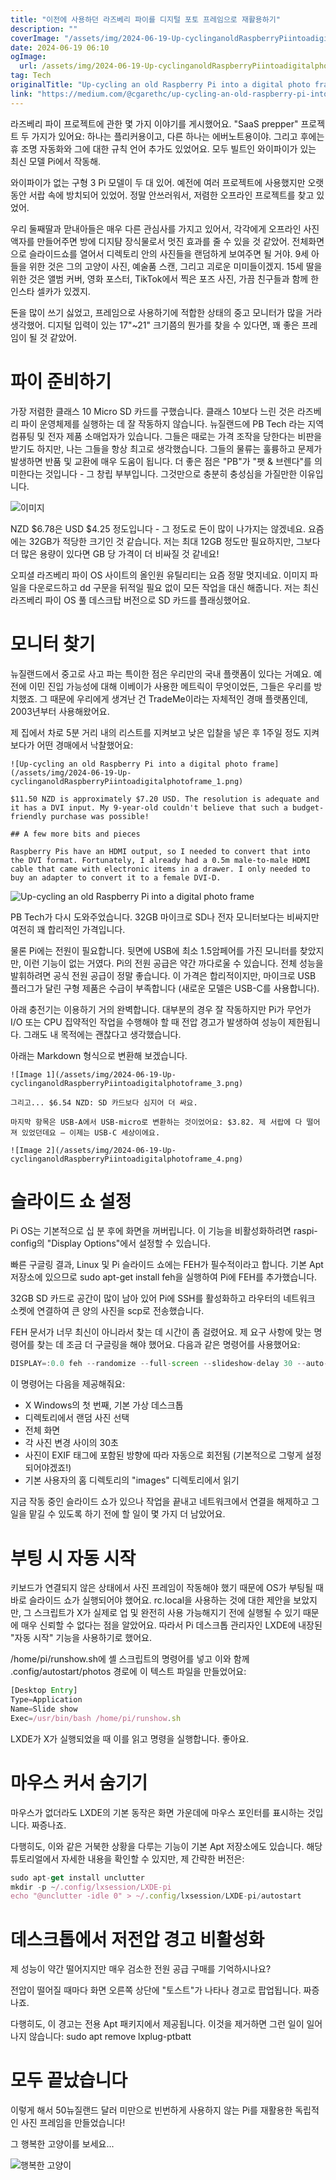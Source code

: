 ```yaml
---
title: "이전에 사용하던 라즈베리 파이를 디지털 포토 프레임으로 재활용하기"
description: ""
coverImage: "/assets/img/2024-06-19-Up-cyclinganoldRaspberryPiintoadigitalphotoframe_0.png"
date: 2024-06-19 06:10
ogImage: 
  url: /assets/img/2024-06-19-Up-cyclinganoldRaspberryPiintoadigitalphotoframe_0.png
tag: Tech
originalTitle: "Up-cycling an old Raspberry Pi into a digital photo frame"
link: "https://medium.com/@cgarethc/up-cycling-an-old-raspberry-pi-into-a-digital-photo-frame-928d2fa599"
---
```



라즈베리 파이 프로젝트에 관한 몇 가지 이야기를 게시했어요. "SaaS prepper" 프로젝트 두 가지가 있어요: 하나는 플리커용이고, 다른 하나는 에버노트용이야. 그리고 후에는 휴 조명 자동화와 그에 대한 규칙 언어 추가도 있었어요. 모두 빌트인 와이파이가 있는 최신 모델 Pi에서 작동해.

와이파이가 없는 구형 3 Pi 모델이 두 대 있어. 예전에 여러 프로젝트에 사용했지만 오랫동안 서랍 속에 방치되어 있었어. 정말 안쓰러워서, 저렴한 오프라인 프로젝트를 찾고 있었어.

우리 둘째딸과 맏내아들은 매우 다른 관심사를 가지고 있어서, 각각에게 오프라인 사진액자를 만들어주면 방에 디지턈 장식물로서 멋진 효과를 줄 수 있을 것 같았어. 전체화면으로 슬라이드쇼를 열어서 디렉토리 안의 사진들을 랜덤하게 보여주면 될 거야. 9세 아들을 위한 것은 그의 고양이 사진, 예술품 스캔, 그리고 괴로운 미미들이겠지. 15세 딸을 위한 것은 앨범 커버, 영화 포스터, TikTok에서 찍은 포즈 사진, 가끔 친구들과 함께 한 인스타 셀카가 있겠지.

돈을 많이 쓰기 싫었고, 프레임으로 사용하기에 적합한 상태의 중고 모니터가 많을 거라 생각했어. 디지털 입력이 있는 17"~21" 크기쯤의 뭔가를 찾을 수 있다면, 꽤 좋은 프레임이 될 것 같았어.

<div class="content-ad"></div>

# 파이 준비하기

가장 저렴한 클래스 10 Micro SD 카드를 구했습니다. 클래스 10보다 느린 것은 라즈베리 파이 운영체제를 실행하는 데 잘 작동하지 않습니다. 뉴질랜드에 PB Tech 라는 지역 컴퓨팅 및 전자 제품 소매업자가 있습니다. 그들은 때로는 가격 조작을 당한다는 비판을 받기도 하지만, 나는 그들을 항상 최고로 생각했습니다. 그들의 물류는 훌륭하고 문제가 발생하면 반품 및 교환에 매우 도움이 됩니다. 더 좋은 점은 "PB"가 "팻 & 브렌다"를 의미한다는 것입니다 - 그 창립 부부입니다. 그것만으로 충분히 충성심을 가질만한 이유입니다.

![이미지](/assets/img/2024-06-19-Up-cyclinganoldRaspberryPiintoadigitalphotoframe_0.png)

NZD $6.78은 USD $4.25 정도입니다 - 그 정도로 돈이 많이 나가지는 않겠네요. 요즘에는 32GB가 적당한 크기인 것 같습니다. 저는 최대 12GB 정도만 필요하지만, 그보다 더 많은 용량이 있다면 GB 당 가격이 더 비싸질 것 같네요!

<div class="content-ad"></div>

오피셜 라즈베리 파이 OS 사이트의 올인원 유틸리티는 요즘 정말 멋지네요. 이미지 파일을 다운로드하고 dd 구문을 뒤적일 필요 없이 모든 작업을 대신 해줍니다. 저는 최신 라즈베리 파이 OS 풀 데스크탑 버전으로 SD 카드를 플래싱했어요.

# 모니터 찾기

뉴질랜드에서 중고로 사고 파는 특이한 점은 우리만의 국내 플랫폼이 있다는 거예요. 예전에 이민 진입 가능성에 대해 이베이가 사용한 메트릭이 무엇이었든, 그들은 우리를 방치했죠. 그 때문에 우리에게 생겨난 건 TradeMe이라는 자체적인 경매 플랫폼인데, 2003년부터 사용해왔어요.

제 집에서 차로 5분 거리 내의 리스트를 지켜보고 낮은 입찰을 넣은 후 1주일 정도 지켜보다가 어떤 경매에서 낙찰했어요:

<div class="content-ad"></div>

```
![Up-cycling an old Raspberry Pi into a digital photo frame](/assets/img/2024-06-19-Up-cyclinganoldRaspberryPiintoadigitalphotoframe_1.png)

$11.50 NZD is approximately $7.20 USD. The resolution is adequate and it has a DVI input. My 9-year-old couldn't believe that such a budget-friendly purchase was possible!

## A few more bits and pieces

Raspberry Pis have an HDMI output, so I needed to convert that into the DVI format. Fortunately, I already had a 0.5m male-to-male HDMI cable that came with electronic items in a drawer. I only needed to buy an adapter to convert it to a female DVI-D.
```

<div class="content-ad"></div>

![Up-cycling an old Raspberry Pi into a digital photo frame](/assets/img/2024-06-19-Up-cyclinganoldRaspberryPiintoadigitalphotoframe_2.png)

PB Tech가 다시 도와주었습니다. 32GB 마이크로 SD나 전자 모니터보다는 비싸지만 여전히 꽤 합리적인 가격입니다.

물론 Pi에는 전원이 필요합니다. 뒷면에 USB에 최소 1.5암페어를 가진 모니터를 찾았지만, 이런 기능이 없는 거였다. Pi의 전원 공급은 약간 까다로울 수 있습니다. 전체 성능을 발휘하려면 공식 전원 공급이 정말 좋습니다. 이 가격은 합리적이지만, 마이크로 USB 플러그가 달린 구형 제품은 수급이 부족합니다 (새로운 모델은 USB-C를 사용합니다).

아래 충전기는 이용하기 거의 완벽합니다. 대부분의 경우 잘 작동하지만 Pi가 무언가 I/O 또는 CPU 집약적인 작업을 수행해야 할 때 전압 경고가 발생하여 성능이 제한됩니다. 그래도 내 목적에는 괜찮다고 생각했습니다.

<div class="content-ad"></div>

아래는 Markdown 형식으로 변환해 보겠습니다.

```
![Image 1](/assets/img/2024-06-19-Up-cyclinganoldRaspberryPiintoadigitalphotoframe_3.png)

그리고... $6.54 NZD: SD 카드보다 심지어 더 싸요.

마지막 항목은 USB-A에서 USB-micro로 변환하는 것이었어요: $3.82. 제 서랍에 다 떨어져 있었던데요 — 이제는 USB-C 세상이에요.

![Image 2](/assets/img/2024-06-19-Up-cyclinganoldRaspberryPiintoadigitalphotoframe_4.png)
```

<div class="content-ad"></div>

# 슬라이드 쇼 설정

Pi OS는 기본적으로 십 분 후에 화면을 꺼버립니다. 이 기능을 비활성화하려면 raspi-config의 "Display Options"에서 설정할 수 있습니다.

빠른 구글링 결과, Linux 및 Pi 슬라이드 쇼에는 FEH가 필수적이라고 합니다. 기본 Apt 저장소에 있으므로 sudo apt-get install feh을 실행하여 Pi에 FEH를 추가했습니다.

32GB SD 카드로 공간이 많이 남아 있어 Pi에 SSH를 활성화하고 라우터의 네트워크 소켓에 연결하여 큰 양의 사진을 scp로 전송했습니다.

<div class="content-ad"></div>

FEH 문서가 너무 최신이 아니라서 찾는 데 시간이 좀 걸렸어요. 제 요구 사항에 맞는 명령어를 찾는 데 조금 더 구글링을 해야 했어요. 다음과 같은 명령어를 사용했어요:

```js
DISPLAY=:0.0 feh --randomize --full-screen --slideshow-delay 30 --auto-rotate /home/pi/images
```

이 명령어는 다음을 제공해줘요:
- X Windows의 첫 번째, 기본 가상 데스크톱
- 디렉토리에서 랜덤 사진 선택
- 전체 화면
- 각 사진 변경 사이의 30초
- 사진이 EXIF 태그에 포함된 방향에 따라 자동으로 회전됨 (기본적으로 그렇게 설정되어야겠죠!)
- 기본 사용자의 홈 디렉토리의 "images" 디렉토리에서 읽기

<div class="content-ad"></div>

지금 작동 중인 슬라이드 쇼가 있으나 작업을 끝내고 네트워크에서 연결을 해제하고 그 일을 맡길 수 있도록 하기 전에 할 일이 몇 가지 더 남았어요.

# 부팅 시 자동 시작

키보드가 연결되지 않은 상태에서 사진 프레임이 작동해야 했기 때문에 OS가 부팅될 때 바로 슬라이드 쇼가 실행되어야 했어요. rc.local을 사용하는 것에 대한 제안을 보았지만, 그 스크립트가 X가 실제로 업 및 완전히 사용 가능해지기 전에 실행될 수 있기 때문에 매우 신뢰할 수 없다는 점을 알았어요. 따라서 Pi 데스크톱 관리자인 LXDE에 내장된 "자동 시작" 기능을 사용하기로 했어요.

/home/pi/runshow.sh에 셸 스크립트의 명령어를 넣고 이와 함께 .config/autostart/photos 경로에 이 텍스트 파일을 만들었어요:

<div class="content-ad"></div>

```js
[Desktop Entry]
Type=Application
Name=Slide show
Exec=/usr/bin/bash /home/pi/runshow.sh
```

LXDE가 X가 실행되었을 때 이를 읽고 명령을 실행합니다. 좋아요.

# 마우스 커서 숨기기

마우스가 없더라도 LXDE의 기본 동작은 화면 가운데에 마우스 포인터를 표시하는 것입니다. 짜증나죠.

<div class="content-ad"></div>

다행히도, 이와 같은 거북한 상황을 다루는 기능이 기본 Apt 저장소에도 있습니다. 해당 튜토리얼에서 자세한 내용을 확인할 수 있지만, 제 간략한 버전은:

```js
sudo apt-get install unclutter
mkdir -p ~/.config/lxsession/LXDE-pi
echo "@unclutter -idle 0" > ~/.config/lxsession/LXDE-pi/autostart
```

# 데스크톱에서 저전압 경고 비활성화

제 성능이 약간 떨어지지만 매우 검소한 전원 공급 구매를 기억하시나요?

<div class="content-ad"></div>

전압이 떨어질 때마다 화면 오른쪽 상단에 "토스트"가 나타나 경고로 팝업됩니다. 짜증나죠.

다행히도, 이 경고는 전용 Apt 패키지에서 제공됩니다. 이것을 제거하면 그런 일이 일어나지 않습니다: sudo apt remove lxplug-ptbatt

# 모두 끝났습니다

이렇게 해서 50뉴질랜드 달러 미만으로 빈번하게 사용하지 않는 Pi를 재활용한 독립적인 사진 프레임을 만들었습니다!

<div class="content-ad"></div>

그 행복한 고양이를 보세요...

![행복한 고양이](/assets/img/2024-06-19-Up-cyclinganoldRaspberryPiintoadigitalphotoframe_5.png)